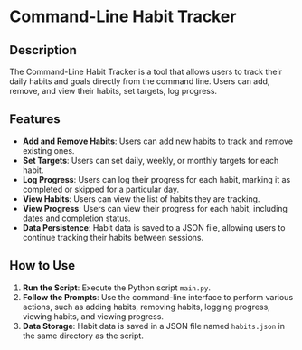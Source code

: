 # Command-Line Habit Tracker

## Description

The Command-Line Habit Tracker is a tool that allows users to track their daily habits and goals directly from the command line. Users can add, remove, and view their habits, set targets, log progress.

## Features

- **Add and Remove Habits**: Users can add new habits to track and remove existing ones.
- **Set Targets**: Users can set daily, weekly, or monthly targets for each habit.
- **Log Progress**: Users can log their progress for each habit, marking it as completed or skipped for a particular day.
- **View Habits**: Users can view the list of habits they are tracking.
- **View Progress**: Users can view their progress for each habit, including dates and completion status.
- **Data Persistence**: Habit data is saved to a JSON file, allowing users to continue tracking their habits between sessions.

## How to Use

1. **Run the Script**: Execute the Python script `main.py`.
2. **Follow the Prompts**: Use the command-line interface to perform various actions, such as adding habits, removing habits, logging progress, viewing habits, and viewing progress.
3. **Data Storage**: Habit data is saved in a JSON file named `habits.json` in the same directory as the script.


